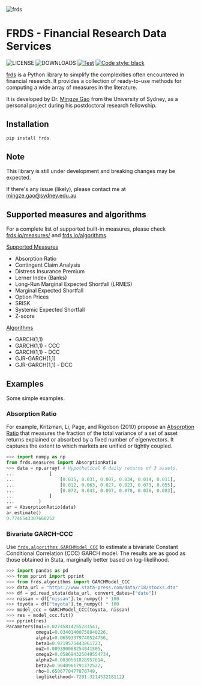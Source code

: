 ![frds](https://github.com/mgao6767/frds/raw/main/docs/source/images/frds_logo.png)

# FRDS - Financial Research Data Services

![LICENSE](https://img.shields.io/github/license/mgao6767/frds?color=blue) ![DOWNLOADS](https://img.shields.io/pypi/dm/frds?label=PyPI%20downloads) [![Test](https://github.com/mgao6767/frds/actions/workflows/test.yml/badge.svg)](https://github.com/mgao6767/frds/actions/workflows/test.yml) [![Code style: black](https://img.shields.io/badge/code%20style-black-000000.svg)](https://github.com/psf/black)

[frds](https://github.com/mgao6767/frds/) is a Python library to simplify the complexities often encountered in financial research. It provides a collection of ready-to-use methods for computing a wide array of measures in the literature. 

It is developed by Dr. [Mingze Gao](https://mingze-gao.com) from the University of Sydney, as a personal project during his postdoctoral research fellowship.

## Installation

```bash
pip install frds
```

## Note

This library is still under development and breaking changes may be expected.

If there's any issue (likely), please contact me at [mingze.gao@sydney.edu.au](mailto:mingze.gao@sydney.edu.au)

## Supported measures and algorithms

For a complete list of supported built-in measures, please check [frds.io/measures/](https://frds.io/measures/) and [frds.io/algorithms](https://frds.io/algorithms/).

[Supported Measures](https://frds.io/measures/)

- Absorption Ratio
- Contingent Claim Analysis
- Distress Insurance Premium
- Lerner Index (Banks)
- Long-Run Marginal Expected Shortfall (LRMES)
- Marginal Expected Shortfall
- Option Prices
- SRISK
- Systemic Expected Shortfall
- Z-score

[Algorithms](https://frds.io/algorithems/)

- GARCH(1,1)
- GARCH(1,1) - CCC
- GARCH(1,1) - DCC
- GJR-GARCH(1,1)
- GJR-GARCH(1,1) - DCC

## Examples

Some simple examples.

### Absorption Ratio

For example, Kritzman, Li, Page, and Rigobon (2010) propose an [Absorption Ratio](https://frds.io/measures/absorption_ratio/) that measures the fraction of the total variance of a set of asset returns explained or absorbed by a fixed number of eigenvectors. It captures the extent to which markets are unified or tightly coupled.

``` python
>>> import numpy as np
from frds.measures import AbsorptionRatio
>>> data = np.array( # Hypothetical 6 daily returns of 3 assets.
...             [
...                 [0.015, 0.031, 0.007, 0.034, 0.014, 0.011],
...                 [0.012, 0.063, 0.027, 0.023, 0.073, 0.055],
...                 [0.072, 0.043, 0.097, 0.078, 0.036, 0.083],
...             ]
...         )
ar = AbsorptionRatio(data)
ar.estimate()
0.7746543307660252
```

### Bivariate GARCH-CCC

Use [`frds.algorithms.GARCHModel_CCC`](https://frds.io/algorithms/garch-ccc) to estimate a bivariate Constant Conditional Correlation (CCC) GARCH model. The results are as good as those obtained in Stata, marginally better based on log-likelihood.

``` python 
>>> import pandas as pd
>>> from pprint import pprint
>>> from frds.algorithms import GARCHModel_CCC
>>> data_url = "https://www.stata-press.com/data/r18/stocks.dta"
>>> df = pd.read_stata(data_url, convert_dates=["date"])
>>> nissan = df["nissan"].to_numpy() * 100
>>> toyota = df["toyota"].to_numpy() * 100
>>> model_ccc = GARCHModel_CCC(toyota, nissan)
>>> res = model_ccc.fit()
>>> pprint(res)
Parameters(mu1=0.02745814255283541,
           omega1=0.03401400758840226,
           alpha1=0.06593379740524756,
           beta1=0.9219575443861723,
           mu2=0.009390068254041505,
           omega2=0.058694325049554734,
           alpha2=0.0830561828957614,
           beta2=0.9040961791372522,
           rho=0.6506770477876749,
           loglikelihood=-7281.321453218112)
```
